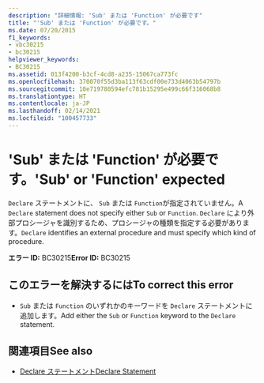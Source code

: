 ```yaml
---
description: "詳細情報: 'Sub' または 'Function' が必要です"
title: "'Sub' または 'Function' が必要です。"
ms.date: 07/20/2015
f1_keywords:
- vbc30215
- bc30215
helpviewer_keywords:
- BC30215
ms.assetid: 013f4200-b3cf-4cd8-a235-15067ca773fc
ms.openlocfilehash: 370070f55d3ba113f63cdf00e733d4063b54797b
ms.sourcegitcommit: 10e719780594efc781b15295e499c66f316068b8
ms.translationtype: HT
ms.contentlocale: ja-JP
ms.lasthandoff: 02/14/2021
ms.locfileid: "100457733"
---
```

# <a name="sub-or-function-expected"></a><span data-ttu-id="acc87-103">'Sub' または 'Function' が必要です。</span><span class="sxs-lookup"><span data-stu-id="acc87-103">'Sub' or 'Function' expected</span></span>

<span data-ttu-id="acc87-104">`Declare` ステートメントに、 `Sub` または `Function`が指定されていません。</span><span class="sxs-lookup"><span data-stu-id="acc87-104">A `Declare` statement does not specify either `Sub` or `Function`.</span></span> <span data-ttu-id="acc87-105">`Declare` により外部プロシージャを識別するため、プロシージャの種類を指定する必要があります。</span><span class="sxs-lookup"><span data-stu-id="acc87-105">`Declare` identifies an external procedure and must specify which kind of procedure.</span></span>  
  
 <span data-ttu-id="acc87-106">**エラー ID:** BC30215</span><span class="sxs-lookup"><span data-stu-id="acc87-106">**Error ID:** BC30215</span></span>  
  
## <a name="to-correct-this-error"></a><span data-ttu-id="acc87-107">このエラーを解決するには</span><span class="sxs-lookup"><span data-stu-id="acc87-107">To correct this error</span></span>  
  
- <span data-ttu-id="acc87-108">`Sub` または `Function` のいずれかのキーワードを `Declare` ステートメントに追加します。</span><span class="sxs-lookup"><span data-stu-id="acc87-108">Add either the `Sub` or `Function` keyword to the `Declare` statement.</span></span>  
  
## <a name="see-also"></a><span data-ttu-id="acc87-109">関連項目</span><span class="sxs-lookup"><span data-stu-id="acc87-109">See also</span></span>

- [<span data-ttu-id="acc87-110">Declare ステートメント</span><span class="sxs-lookup"><span data-stu-id="acc87-110">Declare Statement</span></span>](../language-reference/statements/declare-statement.md)
